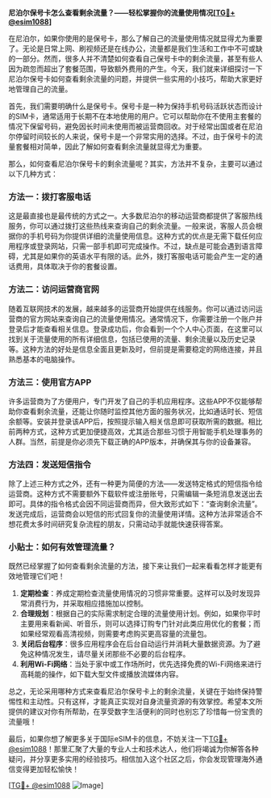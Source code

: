 **尼泊尔保号卡怎么查看剩余流量？——轻松掌握你的流量使用情况[[TG💪+ @esim1088](https://t.me/s/esim1088)]**

在尼泊尔，如果你使用的是保号卡，那么了解自己的流量使用情况就显得尤为重要了。无论是日常上网、刷视频还是在线办公，流量都是我们生活和工作中不可或缺的一部分。然而，很多人并不清楚如何查看自己保号卡中的剩余流量，甚至有些人因为疏忽而超出了套餐范围，导致额外费用的产生。今天，我们就来详细探讨一下尼泊尔保号卡如何查看剩余流量的问题，并提供一些实用的小技巧，帮助大家更好地管理自己的流量。

首先，我们需要明确什么是保号卡。保号卡是一种为保持手机号码活跃状态而设计的SIM卡，通常适用于长期不在本地使用的用户。它可以帮助你在不使用主套餐的情况下保留号码，避免因长时间未使用而被运营商回收。对于经常出国或者在尼泊尔停留时间较长的人来说，保号卡是一个非常实用的选择。不过，由于保号卡的流量套餐相对简单，因此了解如何查看剩余流量就显得尤为重要。

那么，如何查看尼泊尔保号卡的剩余流量呢？其实，方法并不复杂，主要可以通过以下几种方式：

### 方法一：拨打客服电话

这是最直接也是最传统的方式之一。大多数尼泊尔的移动运营商都提供了客服热线服务，你可以通过拨打这些热线来查询自己的剩余流量。一般来说，客服人员会根据你的手机号码为你提供详细的流量使用信息。这种方式的优点是无需下载任何应用程序或登录网站，只需一部手机即可完成操作。不过，缺点是可能会遇到语言障碍，尤其是如果你的英语水平有限的话。此外，拨打客服电话可能会产生一定的通话费用，具体取决于你的套餐设置。

### 方法二：访问运营商官网

随着互联网技术的发展，越来越多的运营商开始提供在线服务。你可以通过访问运营商的官方网站来查询自己的流量使用情况。通常情况下，你需要注册一个账户并登录后才能查看相关信息。登录成功后，你会看到一个个人中心页面，在这里可以找到关于流量使用的所有详细信息，包括已使用的流量、剩余流量以及历史记录等。这种方法的好处是信息全面且更新及时，但前提是需要稳定的网络连接，并且熟悉基本的电脑操作。

### 方法三：使用官方APP

许多运营商为了方便用户，专门开发了自己的手机应用程序。这些APP不仅能够帮助你查看剩余流量，还能让你随时监控其他方面的服务状况，比如通话时长、短信余额等。安装并登录该APP后，按照提示输入相关信息即可获取所需的数据。相比前两种方式，这种方式更加便捷高效，尤其适合那些习惯于用智能手机处理事务的人群。当然，前提是你必须先下载正确的APP版本，并确保其与你的设备兼容。

### 方法四：发送短信指令

除了上述三种方式之外，还有一种更为简便的方法——发送特定格式的短信指令给运营商。这种方式不需要额外下载软件或注册账号，只需编辑一条短消息发送出去即可。具体的指令格式会因不同运营商而异，但大致形式如下：“查询剩余流量”。发送完成后，运营商会以短信的形式回复你的流量使用详情。这种方法非常适合不想花费太多时间研究复杂流程的朋友，只需动动手就能快速获得答案。

### 小贴士：如何有效管理流量？

既然已经掌握了如何查看剩余流量的方法，接下来让我们一起来看看怎样才能更有效地管理它们吧！

1. **定期检查**：养成定期检查流量使用情况的习惯非常重要。这样可以及时发现异常消费行为，并采取相应措施加以控制。
2. **合理规划**：根据自己的实际需求制定合理的流量使用计划。例如，如果你平时主要用来看新闻、听音乐，则可以选择订购专门针对此类应用优化的套餐；而如果经常观看高清视频，则需要考虑购买更高容量的流量包。
3. **关闭后台程序**：很多应用程序会在后台自动运行并消耗大量数据资源。为了避免这种情况发生，请尽量关闭那些不必要的后台程序。
4. **利用Wi-Fi网络**：当处于家中或工作场所时，优先选择免费的Wi-Fi网络来进行高耗能的操作，如下载大型文件或播放流媒体内容。

总之，无论采用哪种方式来查看尼泊尔保号卡上的剩余流量，关键在于始终保持警惕性和主动性。只有这样，才能真正实现对自身流量资源的有效掌控。希望本文所提供的建议对你有所帮助，在享受数字生活便利的同时也别忘了珍惜每一份宝贵的流量哦！

最后，如果你想了解更多关于国际eSIM卡的信息，不妨关注一下[TG💪+ @esim1088](https://t.me/s/esim1088)！那里汇聚了大量的专业人士和技术达人，他们将竭诚为你解答各种疑问，并分享更多实用的经验技巧。相信加入这个社区之后，你会发现管理海外通信变得更加轻松愉快！

[[TG💪+ @esim1088](https://t.me/s/esim1088) ![Image](https://i.postimg.cc/4NQfJmqS/Snipaste-2025-05-13-00-14-12.png)]